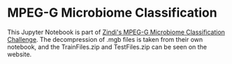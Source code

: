 # MPEG-G Microbiome Classification

This Jupyter Notebook is part of <a href="https://zindi.africa/competitions/mpeg-g-microbiome-classification-challenge">Zindi's MPEG-G Microbiome Classification Challenge</a>.
The decompression of .mgb files is taken from their own notebook, and the TrainFiles.zip and TestFiles.zip can be seen on the website.
